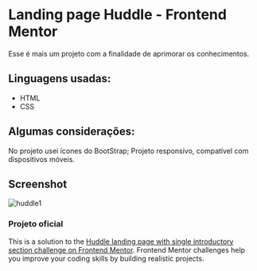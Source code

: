 # Landing page Huddle - Frontend Mentor
Esse é mais um projeto com a finalidade de aprimorar os conhecimentos.

## Linguagens usadas:
- HTML
- CSS

## Algumas considerações:
No projeto usei ícones do BootStrap;
Projeto responsivo, compatível com dispositivos móveis.

## Screenshot

![huddle1](https://user-images.githubusercontent.com/20827126/170800120-d5bb4153-a693-4084-b0e8-fe54e9b09a0d.png)

### Projeto oficial
This is a solution to the [Huddle landing page with single introductory section challenge on Frontend Mentor](https://www.frontendmentor.io/challenges/huddle-landing-page-with-a-single-introductory-section-B_2Wvxgi0). Frontend Mentor challenges help you improve your coding skills by building realistic projects. 
